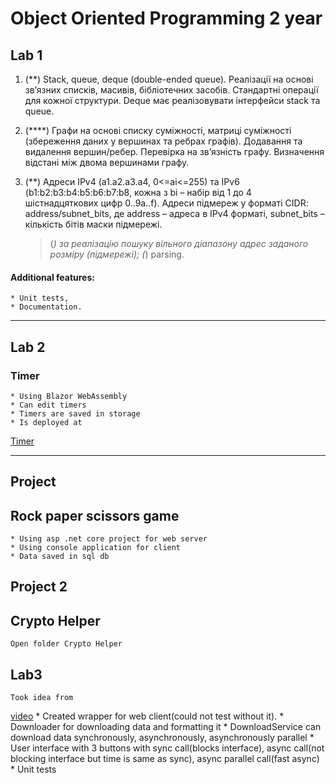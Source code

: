 # Object Oriented Programming 2 year

## Lab 1
1. (**) Stack, queue, deque (double-ended queue). Реалізації на основі зв’язних списків, масивів, бібліотечних засобів. Стандартні операції для кожної структури. Deque має реалізовувати інтерфейси stack та queue.
2. (****) Графи на основі списку суміжності, матриці суміжності (збереження даних у вершинах та ребрах графів). Додавання та видалення вершин/ребер. Перевірка на зв’язність графу. Визначення відстані між двома вершинами графу.
3. (**) Адреси IPv4 (a1.a2.a3.a4, 0<=ai<=255) та IPv6 (b1:b2:b3:b4:b5:b6:b7:b8, кожна з bi – набір від 1 до 4 шістнадцяткових цифр 0..9a..f). Адреси підмереж у форматі CIDR: address/subnet_bits, де address – адреса в IPv4 форматі, subnet_bits – кількість бітів маски підмережі.

    >(*) за реалізацію пошуку вільного діапазону адрес заданого розміру (підмережі);
    >(*) parsing.

#### Additional features:
    * Unit tests,
    * Documentation.
---
## Lab 2
### Timer
    * Using Blazor WebAssembly
    * Can edit timers
    * Timers are saved in storage
    * Is deployed at
   [Timer](https://d3jl2hjpzvti0j.cloudfront.net/)

---
## Project
## Rock paper scissors game
    * Using asp .net core project for web server
    * Using console application for client
    * Data saved in sql db
   
## Project 2
## Crypto Helper
    Open folder Crypto Helper

## Lab3
    Took idea from
   [video](https://www.youtube.com/watch?v=2moh18sh5p4/)
    * Created wrapper for web client(could not test without it).
    * Downloader for downloading data and formatting it
    * DownloadService can download data synchronously, asynchronously, asynchronously parallel
    * User interface with 3 buttons with sync call(blocks interface), async call(not blocking interface but time is same as sync), async parallel call(fast async)
    * Unit tests